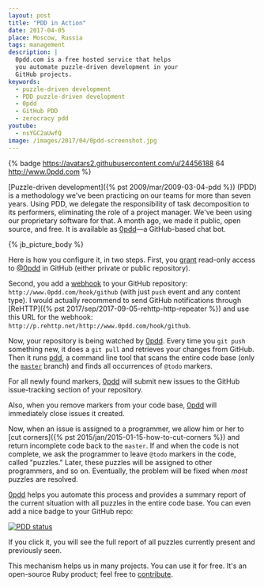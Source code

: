 ```yaml
---
layout: post
title: "PDD in Action"
date: 2017-04-05
place: Moscow, Russia
tags: management
description: |
  0pdd.com is a free hosted service that helps
  you automate puzzle-driven development in your
  GitHub projects.
keywords:
  - puzzle-driven development
  - PDD puzzle-driven development
  - 0pdd
  - GitHub PDD
  - zerocracy pdd
youtube:
  - nsYGC2aUwfQ
image: /images/2017/04/0pdd-screenshot.jpg
---
```


{% badge https://avatars2.githubusercontent.com/u/24456188 64 http://www.0pdd.com %}

[Puzzle-driven development]({% pst 2009/mar/2009-03-04-pdd %})
(PDD) is a methodology we've been practicing on our teams
for more than seven years. Using PDD, we delegate the responsibility of
task decomposition to its performers, eliminating
the role of a project manager. We've been using our proprietary software
for that. A month ago, we made it public, open source, and free.
It is available as [0pdd](http://www.0pdd.com)&mdash;a GitHub-based chat bot.

<!--more-->

{% jb_picture_body %}

Here is how you configure it, in two steps. First, you
[grant](https://help.github.com/articles/inviting-collaborators-to-a-personal-repository/)
read-only access to [@0pdd](https://github.com/0pdd) in GitHub
(either private or public repository).

Second, you add a [webhook](https://help.github.com/articles/about-webhooks/)
to your GitHub repository: `http://www.0pdd.com/hook/github` (with just `push` event
and any content type). I would actually recommend to send GitHub
notifications through [ReHTTP]({% pst 2017/sep/2017-09-05-rehttp-http-repeater %})
and use this URL for the webhook:
`http://p.rehttp.net/http://www.0pdd.com/hook/github`.

Now, your repository is being watched by [0pdd](http://www.0pdd.com). Every
time you `git push` something new, it does a `git pull` and retrieves your changes
from GitHub. Then it runs [pdd](http://github.com/yegor256/pdd), a command line tool
that scans the entire code base (only the [`master`](https://help.github.com/articles/setting-the-default-branch/)
branch) and finds all occurrences of `@todo`
markers.

For all newly found markers, [0pdd](http://www.0pdd.com) will submit new
issues to the GitHub issue-tracking section of your repository.

Also, when you remove markers from your code base,
[0pdd](http://www.0pdd.com) will immediately close issues it created.

Now, when an issue is assigned to a programmer, we allow him or her
to [cut corners]({% pst 2015/jan/2015-01-15-how-to-cut-corners %})
and return incomplete code back to the `master`. If and when the code is
not complete, we ask the programmer to leave `@todo` markers in the code, called
"puzzles." Later, these puzzles will be assigned to other programmers,
and so on. Eventually, the problem will be fixed when _most_ puzzles are
resolved.

[0pdd](http://www.0pdd.com) helps you automate this process and provides
a summary report of the current situation with all puzzles in the entire
code base. You can even add a nice badge to your GitHub repo:

[![PDD status](http://www.0pdd.com/svg?name=yegor256/0pdd)](http://www.0pdd.com/p?name=yegor256/0pdd)

If you click it, you will see the full report of all puzzles
currently present and previously seen.

This mechanism helps us in many projects. You can use it for free. It's
an open-source Ruby product; feel free to [contribute](https://github.com/yegor256/0pdd).
